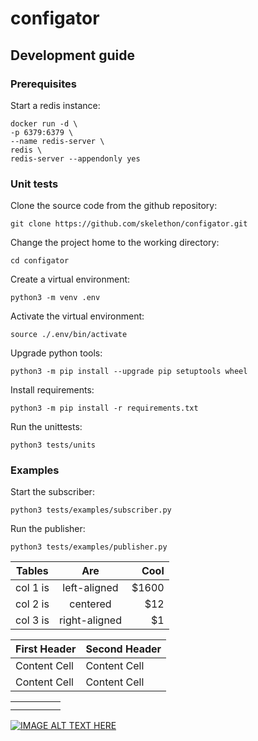 # configator

## Development guide

### Prerequisites

Start a redis instance:

```shell
docker run -d \
-p 6379:6379 \
--name redis-server \
redis \
redis-server --appendonly yes
```

### Unit tests

Clone the source code from the github repository:

```shell
git clone https://github.com/skelethon/configator.git
```

Change the project home to the working directory:

```shell
cd configator
```

Create a virtual environment:

```shell
python3 -m venv .env
```

Activate the virtual environment:

```shell
source ./.env/bin/activate
```

Upgrade python tools:

```shell
python3 -m pip install --upgrade pip setuptools wheel
```

Install requirements:

```shell
python3 -m pip install -r requirements.txt
```

Run the unittests:

```shell
python3 tests/units
```

### Examples

Start the subscriber:

```shell
python3 tests/examples/subscriber.py
```

Run the publisher:

```shell
python3 tests/examples/publisher.py
```

| Tables   |      Are      |  Cool |
|----------|:-------------:|------:|
| col 1 is |  left-aligned | $1600 |
| col 2 is |    centered   |   $12 |
| col 3 is | right-aligned |    $1 |



 First Header  | Second Header
  ------------- | -------------
  Content Cell  | Content Cell
  Content Cell  | Content Cell


|   |   |   |   |   |
|---|---|---|---|---|
|   |   |   |   |   |
|   |   |   |   |   |




[![IMAGE ALT TEXT HERE](https://www.google.com/url?sa=i&url=https%3A%2F%2Fvi.cleanpng.com%2Fkisspng-grmw6p%2F&psig=AOvVaw0tR6eKPRwHxUIQ3Wn7aHXx&ust=1617685084899000&source=images&cd=vfe&ved=0CAIQjRxqFwoTCLjr9dio5u8CFQAAAAAdAAAAABAI)](https://www.youtube.com/watch?v=pfU0QORkRpY)



